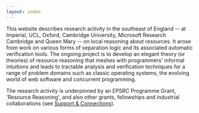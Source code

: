 ```yaml
---
layout: index
---
```

This website describes research activity in the southeast of England -- at Imperial, UCL, Oxford, Cambridge University, Microsoft Research Cambridge and Queen Mary -- on local reasoning about resources.
It arose from work on various forms of separation logic and its associated automatic verification tools.
The ongoing project is to develop an elegant theory (or theories) of resource reasoning that meshes with programmers' informal intuitions and leads to tractable analysis and verification techniques for a range of problem domains such as classic operating systems, the evolving world of web software and concurrent programming.

The research activity is underpinned by an EPSRC Programme Grant, 'Resource Reasoning', and also other grants, fellowships and industrial collaborations (see [Support & Connections](support.html)).
